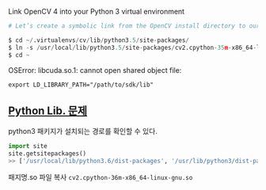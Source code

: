 Link OpenCV 4 into your Python 3 virtual environment 

```python 
# Let’s create a symbolic link from the OpenCV install directory to our virtual environment:

$ cd ~/.virtualenvs/cv/lib/python3.5/site-packages/
$ ln -s /usr/local/lib/python3.5/site-packages/cv2.cpython-35m-x86_64-linux-gnu.so cv2.so
$ cd ~
```

OSError: libcuda.so.1: cannot open shared object file:

`export LD_LIBRARY_PATH="/path/to/sdk/lib"`



## [Python Lib. 문제 ](https://ssaru.github.io/tip/2019/04/11/opencv_with_virtualenv.html?fbclid=IwAR38eKCpyR_dG9MbpxG5eKsoQwlV9uDuPPDQKPuUy9LWyjRX2CydveEnGcY)

python3 패키지가 설치되는 경로를 확인할 수 있다.

```python
import site
site.getsitepackages()
>> ['/usr/local/lib/python3.6/dist-packages', '/usr/lib/python3/dist-packages', '/usr/lib/python3.6/dist-packages']

```

패지명.so 파일 복사 `cv2.cpython-36m-x86_64-linux-gnu.so`